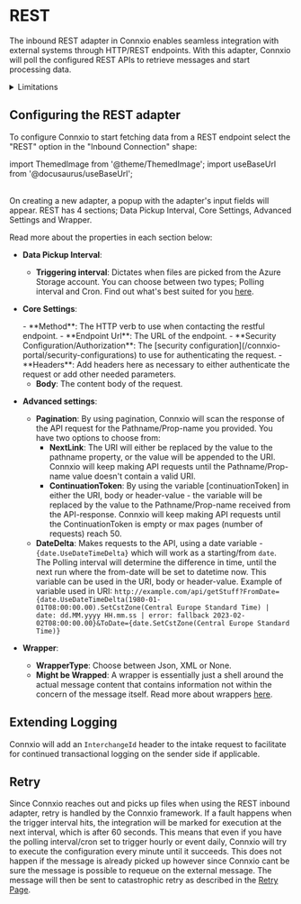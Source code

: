 # REST

The inbound REST adapter in Connxio enables seamless integration with external systems through HTTP/REST endpoints. With this adapter, Connxio will poll the configured REST APIs to retrieve messages and start processing data.

<details>
<summary>Limitations</summary>
<p>
When using the inbound REST adapter in Connxio, there are a few considerations that users should be aware of. Firstly, users are responsible for ensuring the availability and proper functioning of the REST API that is being connected to. Connxio relies on the availability and responsiveness of the API to receive incoming requests and process data. Users should also ensure that the API is properly secured and handles any necessary authentication or authorization mechanisms. It is essential to monitor the API's uptime and performance to maintain seamless integration with Connxio and uninterrupted data flow.
</p>
</details>

## Configuring the REST adapter

To configure Connxio to start fetching data from a REST endpoint select the "REST" option in the "Inbound Connection" shape:

import ThemedImage from '@theme/ThemedImage';
import useBaseUrl from '@docusaurus/useBaseUrl';

<div style={{maxWidth: '400px'}}>
  <ThemedImage
    alt="Configuring inbound connection"
    sources={{
      light: useBaseUrl('/img/docs/inbound-connection-light.webp'),
      dark: useBaseUrl('/img/docs/inbound-connection-dark.webp#dark-only'),
    }}
  />
</div>

<br />
On creating a new adapter, a popup with the adapter's input fields will appear.
REST has 4 sections; Data Pickup Interval, Core Settings, Advanced Settings and Wrapper.

<div style={{maxWidth: '400px'}}>
  <ThemedImage
    alt="properties"
    sources={{
      light: useBaseUrl('/img/docs/inbound/sections-light.webp'),
      dark: useBaseUrl('/img/docs/inbound/sections-dark.webp#dark-only'),
    }}
  />
</div>

Read more about the properties in each section below:
- **Data Pickup Interval**:
  <div style={{maxWidth: '400px'}}>
    <ThemedImage
      alt="data pickup interval"
      sources={{
        light: useBaseUrl('/img/docs/inbound/trigger-interval-light.webp'),
        dark: useBaseUrl('/img/docs/inbound/trigger-interval-dark.webp#dark-only'),
      }}
    />
  </div>
  
  - **Triggering interval**: Dictates when files are picked from the Azure Storage account. You can choose between two types; Polling interval and Cron. Find out what's best suited for you [here](/integrations/triggering-interval).

- **Core Settings**: 
  <div style={{maxWidth: '400px'}}>
    <ThemedImage
      alt="data pickup interval"
      sources={{
        light: useBaseUrl('/img/docs/inbound/rest-core-light.webp'),
        dark: useBaseUrl('/img/docs/inbound/rest-core-dark.webp#dark-only'),
      }}
    />
  </div>
  - **Method**: The HTTP verb to use when contacting the restful endpoint.
  - **Endpoint Url**: The URL of the endpoint.
  - **Security Configuration/Authorization**: The [security configuration](/connxio-portal/security-configurations) to use for authenticating the request.
  - **Headers**: Add headers here as necessary to either authenticate the request or add other needed parameters.
    <div style={{maxWidth: '400px'}}>
      <ThemedImage
        alt="data pickup interval"
        sources={{
          light: useBaseUrl('/img/docs/inbound/rest-core-headers-light.webp'),
          dark: useBaseUrl('/img/docs/inbound/rest-core-headers-dark.webp#dark-only'),
        }}
      />
    </div>

  - **Body**: The content body of the request.
    <div style={{maxWidth: '400px'}}>
      <ThemedImage
        alt="data pickup interval"
        sources={{
          light: useBaseUrl('/img/docs/inbound/rest-core-body-light.webp'),
          dark: useBaseUrl('/img/docs/inbound/rest-core-body-dark.webp#dark-only'),
        }}
      />
    </div>

- **Advanced settings**:
  <div style={{maxWidth: '400px'}}>
      <ThemedImage
        alt="data pickup interval"
        sources={{
          light: useBaseUrl('/img/docs/inbound/rest-advanced-light.webp'),
          dark: useBaseUrl('/img/docs/inbound/rest-advanced-dark.webp#dark-only'),
        }}
      />
  </div>

  - **Pagination**: By using pagination, Connxio will scan the response of the API request for the Pathname/Prop-name you provided.
  You have two options to choose from:
    - **NextLink**: The URI will either be replaced by the value to the pathname property, or the value will be appended to the URI.
    Connxio will keep making API requests until the Pathname/Prop-name value doesn't contain a valid URI.
    - **ContinuationToken**: By using the variable [continuationToken] in either the URI, body or header-value - the variable will be replaced by the value to the Pathname/Prop-name received from the API-response. Connxio will keep making API requests until the ContinuationToken is empty or max pages (number of requests) reach 50.
  - **DateDelta**: Makes requests to the API, using a date variable - `{date.UseDateTimeDelta}` which will work as a starting/from `date`. The Polling interval will determine the difference in time, until the next run where the from-date will be set to datetime now.
    This variable can be used in the URI, body or header-value.
    Example of variable used in URI: `http://example.com/api/getStuff?FromDate={date.UseDateTimeDelta(1980-01-01T08:00:00.00).SetCstZone(Central Europe Standard Time) | date: dd.MM.yyyy HH.mm.ss | error: fallback 2023-02-02T08:00:00.00}&ToDate={date.SetCstZone(Central Europe Standard Time)}`

- **Wrapper**:
  <div style={{maxWidth: '400px'}}>
    <ThemedImage
      alt="data pickup interval"
      sources={{
        light: useBaseUrl('/img/docs/inbound/wrapper-light.webp'),
        dark: useBaseUrl('/img/docs/inbound/wrapper-dark.webp#dark-only'),
      }}
    />
  </div>

  - **WrapperType**: Choose between Json, XML or None.
  - **Might be Wrapped**: A wrapper is essentially just a shell around the actual message content that contains information not within the concern of the message itself. Read more about wrappers [here](/interaction/wrappers).

## Extending Logging

Connxio will add an `InterchangeId` header to the intake request to facilitate for continued transactional logging on the sender side if applicable.

## Retry

Since Connxio reaches out and picks up files when using the REST inbound adapter, retry is handled by the Connxio framework. If a fault happens when the trigger interval hits, the integration will be marked for execution at the next interval, which is after 60 seconds. This means that even if you have the polling interval/cron set to trigger hourly or event daily, Connxio will try to execute the configuration every minute until it succeeds. This does not happen if the message is already picked up however since Connxio cant be sure the message is possible to requeue on the external message. The message will then be sent to catastrophic retry as described in the [Retry Page](/integrations/retry).
